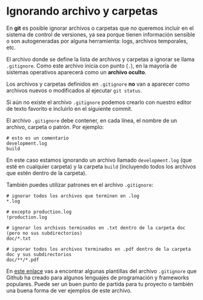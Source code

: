 # Ignorando archivo y carpetas

En **git** es posible ignorar archivos o carpetas que no queremos incluir en el sistema de control de versiones, ya sea porque tienen información sensible o son autogeneradas por alguna herramienta: logs, archivos temporales, etc.

El archivo donde se define la lista de archivos y carpetas a ignorar se llama `.gitignore`. Como este archivo inicia con punto (`.`), en la mayoría de sistemas operativos aparecerá como un **archivo oculto**.

Los archivos y carpetas definidos en `.gitignore` **no** van a aparecer como archivos nuevos o modificados al ejecutar `git status`.

Si aún no existe el archivo `.gitignore` podemos crearlo con nuestro editor de texto favorito e incluirlo en el siguiente commit.

El archivo `.gitignore` debe contener, en cada línea, el nombre de un archivo, carpeta o patrón. Por ejemplo:

```
# esto es un comentario
development.log
build
```

En este caso estamos ignorando un archivo llamado `development.log` (que esté en cualquier carpeta) y la carpeta `build` (incluyendo todos los archivos que estén dentro de la carpeta).

También puedes utilizar patrones en el archivo `.gitignore`:

```
# ignorar todos los archivos que terminen en .log
*.log

# excepto production.log
!production.log

# ignorar los archivos terminados en .txt dentro de la carpeta doc (pero no sus subdirectorios)
doc/*.txt

# ignorar todos los archivos terminados en .pdf dentro de la carpeta doc y sus subdirectorios
doc/**/*.pdf
```

En [este enlace](https://github.com/github/gitignore) vas a encontrar algunas plantillas del archivo `.gitignore` que Github ha creado para algunos lenguajes de programación y frameworks populares. Puede ser un buen punto de partida para tu proyecto o también una buena forma de ver ejemplos de este archivo.
